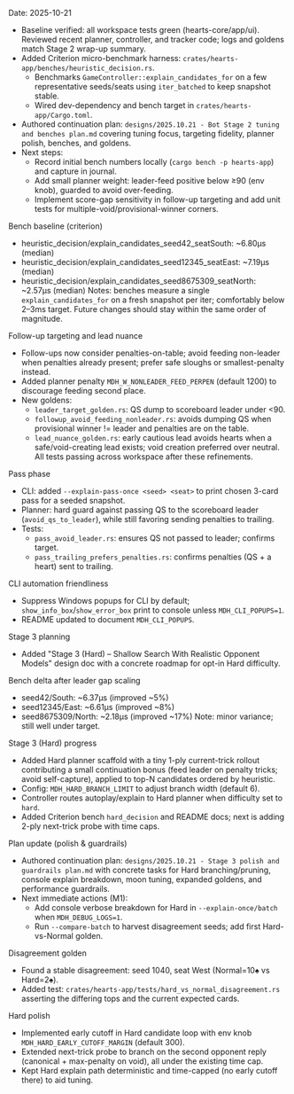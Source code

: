 Date: 2025-10-21

- Baseline verified: all workspace tests green (hearts-core/app/ui). Reviewed recent planner, controller, and tracker code; logs and goldens match Stage 2 wrap-up summary.
- Added Criterion micro-benchmark harness: `crates/hearts-app/benches/heuristic_decision.rs`.
  - Benchmarks `GameController::explain_candidates_for` on a few representative seeds/seats using `iter_batched` to keep snapshot stable.
  - Wired dev-dependency and bench target in `crates/hearts-app/Cargo.toml`.
- Authored continuation plan: `designs/2025.10.21 - Bot Stage 2 tuning and benches plan.md` covering tuning focus, targeting fidelity, planner polish, benches, and goldens.
- Next steps:
  - Record initial bench numbers locally (`cargo bench -p hearts-app`) and capture in journal.
  - Add small planner weight: leader-feed positive below ≥90 (env knob), guarded to avoid over-feeding.
  - Implement score-gap sensitivity in follow-up targeting and add unit tests for multiple-void/provisional-winner corners.

Bench baseline (criterion)
- heuristic_decision/explain_candidates_seed42_seatSouth: ~6.80µs (median)
- heuristic_decision/explain_candidates_seed12345_seatEast: ~7.19µs (median)
- heuristic_decision/explain_candidates_seed8675309_seatNorth: ~2.57µs (median)
Notes: benches measure a single `explain_candidates_for` on a fresh snapshot per iter; comfortably below 2–3ms target. Future changes should stay within the same order of magnitude.

Follow-up targeting and lead nuance
- Follow-ups now consider penalties-on-table; avoid feeding non-leader when penalties already present; prefer safe sloughs or smallest-penalty instead.
- Added planner penalty `MDH_W_NONLEADER_FEED_PERPEN` (default 1200) to discourage feeding second place.
- New goldens:
  - `leader_target_golden.rs`: QS dump to scoreboard leader under <90.
  - `followup_avoid_feeding_nonleader.rs`: avoids dumping QS when provisional winner != leader and penalties are on the table.
  - `lead_nuance_golden.rs`: early cautious lead avoids hearts when a safe/void-creating lead exists; void creation preferred over neutral.
  All tests passing across workspace after these refinements.

Pass phase
- CLI: added `--explain-pass-once <seed> <seat>` to print chosen 3-card pass for a seeded snapshot.
- Planner: hard guard against passing QS to the scoreboard leader (`avoid_qs_to_leader`), while still favoring sending penalties to trailing.
- Tests:
  - `pass_avoid_leader.rs`: ensures QS not passed to leader; confirms target.
  - `pass_trailing_prefers_penalties.rs`: confirms penalties (QS + a heart) sent to trailing.

CLI automation friendliness
- Suppress Windows popups for CLI by default; `show_info_box`/`show_error_box` print to console unless `MDH_CLI_POPUPS=1`.
- README updated to document `MDH_CLI_POPUPS`.

Stage 3 planning
- Added "Stage 3 (Hard) – Shallow Search With Realistic Opponent Models" design doc with a concrete roadmap for opt-in Hard difficulty.

Bench delta after leader gap scaling
- seed42/South: ~6.37µs (improved ~5%)
- seed12345/East: ~6.61µs (improved ~8%)
- seed8675309/North: ~2.18µs (improved ~17%)
Note: minor variance; still well under target.

Stage 3 (Hard) progress
- Added Hard planner scaffold with a tiny 1-ply current-trick rollout contributing a small continuation bonus (feed leader on penalty tricks; avoid self-capture), applied to top-N candidates ordered by heuristic.
- Config: `MDH_HARD_BRANCH_LIMIT` to adjust branch width (default 6).
- Controller routes autoplay/explain to Hard planner when difficulty set to `hard`.
- Added Criterion bench `hard_decision` and README docs; next is adding 2-ply next-trick probe with time caps.

Plan update (polish & guardrails)
- Authored continuation plan: `designs/2025.10.21 - Stage 3 polish and guardrails plan.md` with concrete tasks for Hard branching/pruning, console explain breakdown, moon tuning, expanded goldens, and performance guardrails.
- Next immediate actions (M1):
  - Add console verbose breakdown for Hard in `--explain-once/batch` when `MDH_DEBUG_LOGS=1`.
  - Run `--compare-batch` to harvest disagreement seeds; add first Hard-vs-Normal golden.

Disagreement golden
- Found a stable disagreement: seed 1040, seat West (Normal=10♠ vs Hard=2♠).
- Added test: `crates/hearts-app/tests/hard_vs_normal_disagreement.rs` asserting the differing tops and the current expected cards.

Hard polish
- Implemented early cutoff in Hard candidate loop with env knob `MDH_HARD_EARLY_CUTOFF_MARGIN` (default 300).
- Extended next-trick probe to branch on the second opponent reply (canonical + max-penalty on void), all under the existing time cap.
- Kept Hard explain path deterministic and time-capped (no early cutoff there) to aid tuning.
